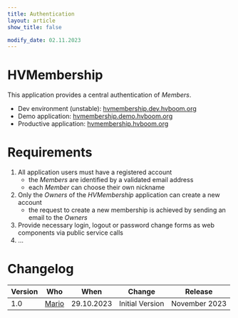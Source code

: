 ```yaml
---
title: Authentication
layout: article
show_title: false

modify_date: 02.11.2023
---
```


# HVMembership

This application provides a central authentication of _Members_.

- Dev environment (unstable): [hvmembership.dev.hvboom.org](https://hvmembership.dev.hvboom.org)
- Demo application: [hvmembership.demo.hvboom.org](https://hvmembership.demo.hvboom.org)
- Productive application: [hvmembership.hvboom.org](https://hvmembership.hvboom.org)

# Requirements

1. All application users must have a registered account
   - the _Members_ are identified by a validated email address
   - each _Member_ can choose their own nickname
1. Only the _Owners_ of the _HVMembership_ application can create a new account
   - the request to create a new membership is achieved by sending an email to the _Owners_
1. Provide necessary login, logout or password change forms as web components via public service calls
1. ...

# Changelog

| Version | Who                             | When       | Change          | Release       |
| ------- | ------------------------------- | ---------- | --------------- | ------------- |
| 1.0     | [Mario](mailto:Mario@HVboom.ch) | 29.10.2023 | Initial Version | November 2023 |

